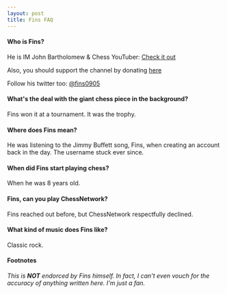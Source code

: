 ```yaml
---
layout: post
title: Fins FAQ
---
```


#### Who is Fins?
He is IM John Bartholomew & Chess YouTuber: [Check it out](http://youtube.com/johnbartholomewchess)

Also, you should support the channel by donating [here](https://www.paypal.com/cgi-bin/webscr?cmd=_s-xclick&hosted_button_id=FURS92M5WXVCG)

Follow his twitter too: [@fins0905](http://twitter.com/fins0905)

#### What's the deal with the giant chess piece in the background?
Fins won it at a tournament. It was the trophy.

#### Where does Fins mean?
He was listening to the Jimmy Buffett song, Fins, when creating an account back in the day. The username stuck ever since.

#### When did Fins start playing chess?
When he was 8 years old.

#### Fins, can you play ChessNetwork?
Fins reached out before, but ChessNetwork respectfully declined.

#### What kind of music does Fins like?
Classic rock.

#### Footnotes

*This is __NOT__ endorced by Fins himself. In fact, I can't even vouch for the accuracy of anything written here. I'm just a fan.*

